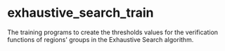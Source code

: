 exhaustive_search_train
=======================

The training programs to create the thresholds values for the verification functions of regions' groups in the Exhaustive Search algorithm.
